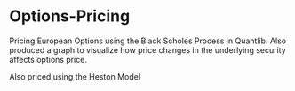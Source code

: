 # Options-Pricing
Pricing European Options using the Black Scholes Process in Quantlib. 
Also produced a graph to visualize how price changes in the underlying security affects options price. 

Also priced using the Heston Model

